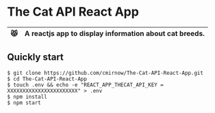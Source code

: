 # The Cat API React App

:pouting_cat: | A reactjs app to display information about cat breeds.
:---: | :---  

## Quickly start

```
$ git clone https://github.com/cmirnow/The-Cat-API-React-App.git
$ cd The-Cat-API-React-App
$ touch .env && echo -e "REACT_APP_THECAT_API_KEY = XXXXXXXXXXXXXXXXXXXXXXX" > .env
$ npm install
$ npm start
```
